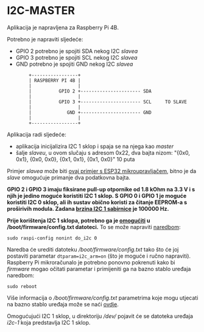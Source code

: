 # I2C-MASTER

Aplikacija je napravljena za Raspberry Pi 4B.

Potrebno je napraviti sljedeće:

- GPIO 2 potrebno je spojiti SDA nekog I2C *slavea*
- GPIO 3 potrebno je spojiti SCL nekog I2C *slavea*
- GND potrebno je spojiti GND nekog I2C *slavea*

```
        +-----------------+
        | RASPBERRY PI 4B |
        |                 |
        |          GPIO 2 +---------------------- SDA
        |                 |
        |          GPIO 3 +---------------------- SCL     TO SLAVE
        |                 |
        |             GND +---------------------- GND
        |                 |
        +-----------------+
```

Aplikacija radi sljedeće:

- aplikacija inicijalizira I2C 1 sklop i spaja se na njega kao *master*
- šalje *slaveu*, u ovom slučaju s adresom 0x22, dva bajta nizom: "{0x0, 0x1}, {0x0, 0x0}, {0x1, 0x1}, {0x1, 0x0}" 10 puta

Primjer *slavea* može biti [ovaj primjer s ESP32 mikroupravljačem](https://github.com/cule925/esp32-tutorial/tree/master/i2c/i2c_slave), bitno je da *slave* omogućuje primanje dva podatkovna bajta.

**GPIO 2 i GPIO 3 imaju fiksirane pull-up otpornike od 1.8 kOhm na 3.3 V i s njih je jedino moguće koristiti I2C 1 sklop. S GPIO 0 i GPIO 1 je moguće koristiti I2C 0 sklop, ali ih sustav obično koristi za čitanje EEPROM-a s proširivih modula. Zadana [brzina I2C 1 sabirnice](https://github.com/raspberrypi/linux/blob/rpi-4.1.y/arch/arm/boot/dts/overlays/README) je 100000 Hz.**

**Prije korištenja I2C 1 sklopa, potrebno ga je [omogućiti](https://elinux.org/RPiconfig#Device_Tree) u /boot/firmware/config.txt datoteci.** To se može napraviti [naredbom](https://www.raspberrypi.com/documentation/computers/configuration.html#i2c-nonint):

```
sudo raspi-config nonint do_i2c 0
```

Naredba će urediti datoteku */boot/firmware/config.txt* tako što će joj postaviti parametar ```dtparam=i2c_arm=on``` (što je moguće i ručno napraviti). Raspberry Pi mikroračunalo je potrebno ponovno pokrenuti kako bi *firmware* mogao očitati parametar i primijeniti ga na bazno stablo uređaja naredbom:

```
sudo reboot
```

Više informacija o */boot/firmware/config.txt* parametrima koje mogu utjecati na bazno stablo uređaja može se naći [ovdje](https://github.com/raspberrypi/linux/blob/rpi-4.1.y/arch/arm/boot/dts/overlays/README).

Omogućujući I2C 1 sklop, u direktoriju */dev/* pojavit će se datoteka uređaja *i2c-1* koja predstavlja I2C 1 sklop.
